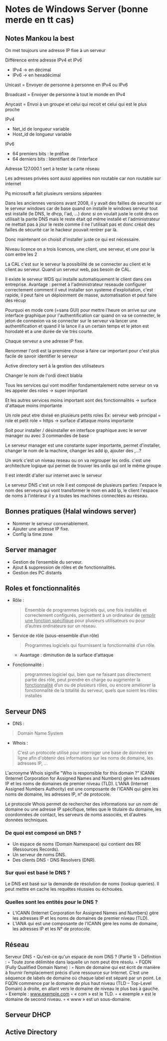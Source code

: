# Notes de Windows Server (bonne merde en tt cas)

## Notes Mankou la best

On met toujours une adresse IP fixe à un serveur

Différence entre adresse IPv4 et IPv6
* IPv4 -> en décimal
* IPv6 -> en hexadécimal

Unicast = Envoyer de personne à personne en IPv4 ou IPv6

Broadcast = Envoyer de personne à tout le monde en IPv4

Anycast = Envoi à un groupe et celui qui recoit et celui qui est le plus proche

IPv4
* Net_id de longueur variable
* Host_id de longueur variable

IPv6
* 64 premiers bits : le préfixe
* 64 derniers bits : Identifiant de l’interface

Adresse 127.000.1 sert à tester la carte réseau 

Les adresses privées sont aussi appelées non routable car non routable sur internet

Pq microsoft a fait plusieurs versions séparées

Dans les anciennes versions avant 2008, il y avait des failles de securité sur le serveur windows car de base quand on installe le windows serveur tout est installé (le DNS, le dhcp, l'ad, ...) donc si on voulait juste le coté dns on utilisait la parite DNS mais le reste était qd même installé et l'administrateur ne mettait pas à jour le reste comme il ne l'utilisait pas et donc créait des failles de sécurité car le hackeur pouvait rentrer par là.

Donc maintenant on choisit d'installer juste ce qui est nécessaire.

Niveau licence on a trois licences, une client, une serveur, et une pour la com entre les 2

La CAL c'est sur le serveur la possibilité de se connecter au client et le client au serveur. Quand un serveur web, pas besoin de CAL.

Il existe le serveur WDS qui installe automatiquement le client dans ces entreprise.
Avantage : permet à l'administrateur reseaude configurer correctement comment il veut installer son systeme d'exploitation, c'est rapide, il peut faire un déploinment de masse, automatisation et peut faire des récup

Pourquoi en mode core (=sans GUI) pour mettre l'heure on arrive sur une interface graphique pour l'authentification car quand on va se connecter, le jeton de connexion va se connecter sur le serveur va lancer une authentification et quand il  la lance il a un certain temps et le jeton est horodaté et a une durée de vie très courte.

Chaque serveur a une adresse IP fixe.

Renommer l'ordi est la première chose à faire car important pour c'est plus facile de savoir identifier le serveur 

Active directory sert à la gestion des utilisateurs

Changer le nom de l'ordi direct blabla

Tous les services qui vont modifier fondamentalement notre serveur on va les appeler des roles -> super important 

Et les autres services moins important sont des fonctionnalités -> surface d'attaque moins importante

Un role peut etre divisé en plusieurs petits roles
Ex: serveur web principal = role et petit role = https -> surface d'attaque moins importante

Soit pour installer / désinstaller en interface graphique avec le server manager ou avec 3 commandes de base

Le serveur manager est une constante super importante, permet d'installer, changer le nom de la machine, changer les add ip, ajouter des ,...?

Un work c'est un niveau reseau ou on va regrouper les ordis. c'est une architecture logique qui permet de trouver les ordis qui ont le même groupe

Il est interdit d'aller sur internet avec le serveur 

Le serveur DNS c'est un role il est composé de plusieurs parties: l'espace le nom des serveurs qui vont transformer le nom en add Ip, le client l'espace de noms à l'intérieur il y a toutes les machines connectées au réseau.



## Bonnes pratiques (Halal windows server)

* Nommer le serveur convenablement.
* Ajouter une adresse IP fixe.
* Config la time zone

## Server manager

* Gestion de l’ensemble du serveur.
* Ajout & suppression de rôles et de fonctionnalités.
* Gestion des PC distants

## Roles et fonctionnalités 

* Rôle :
    > Ensemble de programmes logiciels qui, une fois
installés et correctement configurés, permettent à un ordinateur de <ins>remplir une
fonction spécifique</ins> pour plusieurs utilisateurs ou pour d’autres ordinateurs sur un
réseau.

* Service de rôle (sous-ensemble d’un rôle)
    > Programmes logiciels qui fournissent la fonctionnalité
d’un rôle.
    * Avantage : diminution de la surface d'attaque

* Fonctionnalité :
    > programmes logiciel qui, bien
que ne faisant pas directement partie des rôle, peut prendre en charge ou
augmenter la <ins>fonctionnalité</ins> d’un ou de plusieurs rôles, ou encore améliorer la
fonctionnalité de la totalité du serveur, quels que soient les rôles installés

## Serveur DNS

* DNS :
> Domain Name System

* Whois :
> C'est un protocole utilisé pour interroger une base de
données en ligne afin d'obtenir des informations sur
les noms de domaine, les adresses IP, ...


L'acronyme Whois signifie "Who is responsible for this
domain ?" ICANN (Internet Corporation for Assigned
Names and Numbers) gère les adresses IP et les noms
de domaines de premier niveau (TLD). L’IANA (Internet
Assigned Numbers Authority) est une composante de
l’ICANN qui gère les noms de domaine, les adresses IP,
n° de protocole.

Le protocole Whois permet de rechercher des
informations sur un nom de domaine ou une adresse IP
spécifique, telles que le titulaire du domaine, les
coordonnées de contact, les serveurs de noms
associés, et d'autres données techniques.

### De quoi est composé un DNS ?

* Un espace de noms (Domain Namespace) qui contient
des RR (Ressources Records).
* Un serveur de noms DNS.
* Des clients DNS - DNS Resolvers (DNR).

### Sur quoi est basé le DNS ?
Le DNS est basé sur la demande de résolution de
noms (lookup queries). Il peut mettre en cache les
requêtes réussies ou échouées.

### Quelles sont les entités pour le DNS ?
* L'ICANN (Internet Corporation for Assigned Names and
Numbers) gère les adresses IP et les noms de domaines de
premier niveau (TLD).
* L'IANA qui est une composante de l'ICANN gère les noms
de domaine, les adresses IP et les N° de protocole.

## Réseau 

Serveur DNS
◦ Qu'est-ce qu'un espace de nom DNS ? (Partie 1)
◦ Définition :
◦ Toute zone délimitée dans laquelle un nom peut être résolu.
◦ FQDN (Fully Qualified Domain Name) :
◦ Nom de domaine qui est écrit de manière à fournir l’emplacement précis d’une ressource sur Internet.
C’est une séquence de labels de domaine où chaque label est séparé par un point. Le FQDN commence
par le domaine de plus haut niveau (TLD – Top-Level Domain) à droite, en allant vers le domaine de niveau
le plus bas à gauche.
◦ Exemple : www.exemple.com
◦ « com » est le TLD.
◦ « exemple » est le domaine de second niveau.
◦ « www » est un sous-domaine.

## Serveur DHCP

## Active Directory

